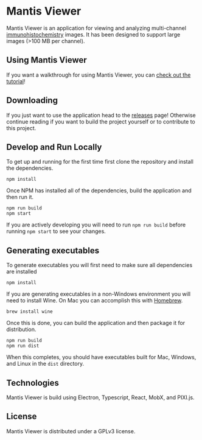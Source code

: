 # Mantis Viewer #

Mantis Viewer is an application for viewing and analyzing multi-channel [immunohistochemistry](https://en.wikipedia.org/wiki/Immunohistochemistry) images. It has been designed to support large images (>100 MB per channel).

## Using Mantis Viewer ##

If you want a walkthrough for using Mantis Viewer, you can [check out the tutorial](docs/tutorial.md)!

## Downloading ##
If you just want to use the application head to the [releases](https://github.com/ParkerICI/imc-viewer-js/releases) page! Otherwise continue reading if you want to build the project yourself or to contribute to this project.

## Develop and Run Locally ##

To get up and running for the first time first clone the repository and install the dependencies.

```shell
npm install
```

Once NPM has installed all of the dependencies, build the application and then run it.

```shell
npm run build
npm start
```

If you are actively developing you will need to run `npm run build` before running `npm start` to see your changes.

## Generating executables ##

To generate executables you will first need to make sure all dependencies are installed

```shell
npm install
```
If you are generating executables in a non-Windows environment you will need to install Wine. On Mac you can accomplish this with [Homebrew](https://brew.sh/).

```shell
brew install wine
```

Once this is done, you can build the application and then package it for distribution.

```shell
npm run build
npm run dist
```

When this completes, you should have executables built for Mac, Windows, and Linux in the `dist` directory.

## Technologies ##

Mantis Viewer is build using Electron, Typescript, React, MobX, and PIXI.js.

## License ##
Mantis Viewer is distributed under a GPLv3 license.

